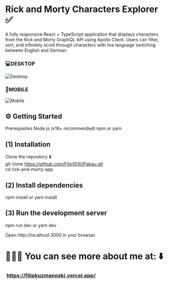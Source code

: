 # Rick and Morty Characters Explorer ​✅​ <br>

A fully responsive React + TypeScript application that displays characters from the Rick and Morty GraphQL API using Apollo Client. Users can filter, sort, and infinitely scroll through characters with live language switching between English and German. 
<br>


### 💻​DESKTOP
 ![Desktop](https://github.com/user-attachments/assets/5a5c7a0c-718b-4c04-a842-2263efa90a13) <br>

### 📱MOBILE <br>
![Mobile](https://github.com/user-attachments/assets/ab6ed593-a4e2-4540-b405-eb578384db5a) <br>



## ⚙️ Getting Started
 Prerequisites
 Node.js (v16+ recommended)
 npm or yarn

## (1) Installation 
Clone the repository ⬇️ <br> 
git clone https://github.com/Filip1010/Pabau.git <br>
cd rick-and-morty-app
<br>

## (2) Install dependencies
npm install
 or
yarn install

## (3) Run the development server
npm run dev
or
yarn dev

Open http://localhost:3000 in your browser.


# ​​​​​​​​​🧑🏻‍💻​ You can see more about me at​​:  ​​​​⬇️​
### ​​​​ https://filipkuzmanoski.vercel.app/
